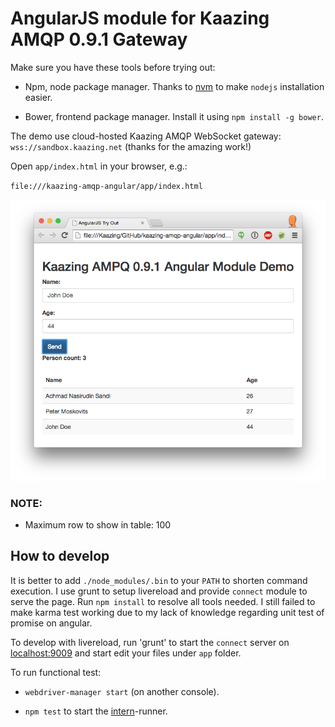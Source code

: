 # AngularJS module for Kaazing AMQP 0.9.1 Gateway

Make sure you have these tools before trying out:

- Npm, node package manager. Thanks to [nvm](https://github.com/creationix/nvm) to make `nodejs` installation easier.

- Bower, frontend package manager. Install it using `npm install -g bower`.


The demo use cloud-hosted Kaazing AMQP WebSocket gateway: `wss://sandbox.kaazing.net` (thanks for the amazing work!)

Open `app/index.html` in your browser, e.g.:

 `file:///kaazing-amqp-angular/app/index.html`

![Kaazing AMQP Angular Demo Screenshot](/kaazing-amqp-angular.png "Kaazing AMQP Angular Demo")


### NOTE:

- Maximum row to show in table: 100


## How to develop
It is better to add `./node_modules/.bin` to your `PATH` to shorten command execution.
I use grunt to setup livereload and provide `connect` module to serve the page.
Run `npm install` to resolve all tools needed. 
I still failed to make karma test working due to my lack of knowledge regarding unit test of promise on angular.

To develop with livereload, run 'grunt' to start the `connect` server on [localhost:9009](http://localhost:9009) and start edit your files under `app` folder.

To run functional test:

- `webdriver-manager start` (on another console).

- `npm test` to start the [intern](https://theintern.github.io/intern/#what-is-intern)-runner.

